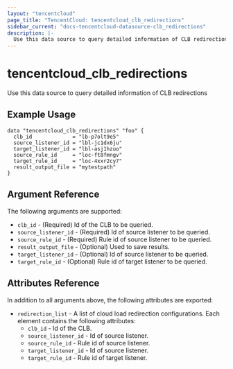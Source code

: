 ```yaml
---
layout: "tencentcloud"
page_title: "TencentCloud: tencentcloud_clb_redirections"
sidebar_current: "docs-tencentcloud-datasource-clb_redirections"
description: |-
  Use this data source to query detailed information of CLB redirections
---
```


# tencentcloud_clb_redirections

Use this data source to query detailed information of CLB redirections

## Example Usage

```hcl
data "tencentcloud_clb_redirections" "foo" {
  clb_id             = "lb-p7olt9e5"
  source_listener_id = "lbl-jc1dx6ju"
  target_listener_id = "lbl-asj1hzuo"
  source_rule_id     = "loc-ft8fmngv"
  target_rule_id     = "loc-4xxr2cy7"
  result_output_file = "mytestpath"
}
```

## Argument Reference

The following arguments are supported:

* `clb_id` - (Required) Id of the CLB to be queried.
* `source_listener_id` - (Required) Id of source listener to be queried.
* `source_rule_id` - (Required) Rule id of source listener to be queried.
* `result_output_file` - (Optional) Used to save results.
* `target_listener_id` - (Optional) Id of source listener to be queried.
* `target_rule_id` - (Optional) Rule id of target listener to be queried.

## Attributes Reference

In addition to all arguments above, the following attributes are exported:

* `redirection_list` - A list of cloud load redirection configurations. Each element contains the following attributes:
  * `clb_id` - Id of the CLB.
  * `source_listener_id` - Id of source listener.
  * `source_rule_id` - Rule id of source listener.
  * `target_listener_id` - Id of source listener.
  * `target_rule_id` - Rule id of target listener.


